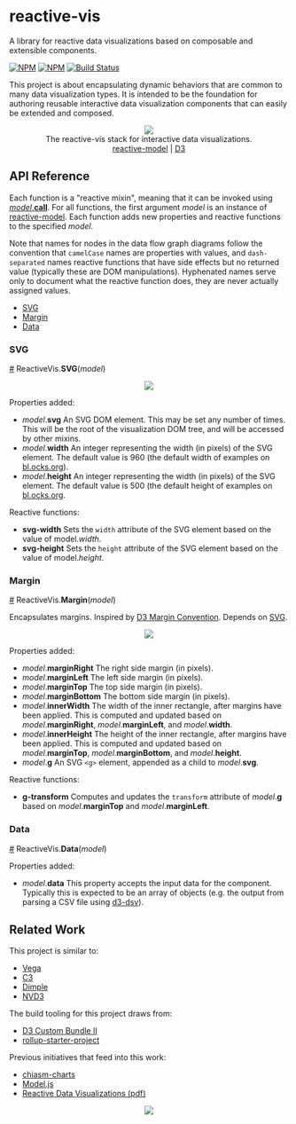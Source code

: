 # reactive-vis

A library for reactive data visualizations based on composable and extensible components.

[![NPM](https://nodei.co/npm/reactive-vis.png)](https://npmjs.org/package/reactive-vis)
[![NPM](https://nodei.co/npm-dl/reactive-vis.png?months=3)](https://npmjs.org/package/reactive-vis)
[![Build Status](https://travis-ci.org/datavis-tech/reactive-vis.svg?branch=master)](https://travis-ci.org/datavis-tech/reactive-vis)

This project is about encapsulating dynamic behaviors that are common to many data visualization types. It is intended to be the foundation for authoring reusable interactive data visualization components that can easily be extended and composed.

<p align="center">
  <img src="https://cloud.githubusercontent.com/assets/68416/15649745/73d5e1a8-2691-11e6-9a02-6a7cdb4b3b49.png">
  <br>
  The reactive-vis stack for interactive data visualizations.
  <br>
  <a href="https://github.com/datavis-tech/reactive-model">reactive-model</a> |
  <a href="https://github.com/d3/d3">D3</a>
</p>

## API Reference

Each function is a "reactive mixin", meaning that it can be invoked using <a href="https://github.com/datavis-tech/reactive-model/#call"><i>model</i>.<b>call</b></a>. For all functions, the first argument *model* is an instance of [reactive-model](https://github.com/datavis-tech/reactive-model). Each function adds new properties and reactive functions to the specified *model*.

Note that names for nodes in the data flow graph diagrams follow the convention that `camelCase` names are properties with values, and `dash-separated` names reactive functions that have side effects but no returned value (typically these are DOM manipulations). Hyphenated names serve only to document what the reactive function does, they are never actually assigned values.

 * [SVG](#svg)
 * [Margin](#margin)
 * [Data](#data)

### SVG

<a name="svg" href="#svg">#</a> ReactiveVis.<b>SVG</b>(<i>model</i>)

<p align="center">
  <img src="https://cloud.githubusercontent.com/assets/68416/15651271/28c7088a-269c-11e6-99e8-209a735d7314.png">
</p>

Properties added:

 * *model*.**svg** An SVG DOM element. This may be set any number of times. This will be the root of the visualization DOM tree, and will be accessed by other mixins.
 * *model*.**width** An integer representing the width (in pixels) of the SVG element. The default value is 960 (the default width of examples on [bl.ocks.org](http://bl.ocks.org/)).
 * *model*.**height** An integer representing the width (in pixels) of the SVG element. The default value is 500 (the default height of examples on [bl.ocks.org](http://bl.ocks.org/).

Reactive functions:

 * **svg-width** Sets the `width` attribute of the SVG element based on the value of model.*width*.
 * **svg-height** Sets the `height` attribute of the SVG element based on the value of model.*height*.

### Margin

<a name="margin" href="#margin">#</a> ReactiveVis.<b>Margin</b>(<i>model</i>)

Encapsulates margins. Inspired by [D3 Margin Convention](https://bl.ocks.org/mbostock/3019563). Depends on [SVG](#svg).

<p align="center">
  <img src="https://cloud.githubusercontent.com/assets/68416/15652243/74641c0a-26a2-11e6-83ba-05ad6f18f84e.png">
</p>

Properties added:

 * *model*.**marginRight** The right side margin (in pixels).
 * *model*.**marginLeft** The left side margin (in pixels).
 * *model*.**marginTop** The top side margin (in pixels).
 * *model*.**marginBottom** The bottom side margin (in pixels).
 * *model*.**innerWidth** The width of the inner rectangle, after margins have been applied. This is computed and updated based on *model*.**marginRight**, *model*.**marginLeft**, and *model*.**width**.
 * *model*.**innerHeight** The height of the inner rectangle, after margins have been applied. This is computed and updated based on *model*.**marginTop**, *model*.**marginBottom**, and *model*.**height**.
 * *model*.**g** An SVG `<g>` element, appended as a child to *model*.**svg**.

Reactive functions:

 * **g-transform** Computes and updates the `transform` attribute of *model*.**g** based on *model*.**marginTop** and *model*.**marginLeft**.

### Data

<a name="data" href="#data">#</a> ReactiveVis.<b>Data</b>(<i>model</i>)

Properties added:

 * *model*.**data** This property accepts the input data for the component. Typically this is expected to be an array of objects (e.g. the output from parsing a CSV file using [d3-dsv](https://github.com/d3/d3-dsv)).

## Related Work

This project is similar to:

 * [Vega](https://github.com/vega/vega)
 * [C3](http://c3js.org/)
 * [Dimple](http://dimplejs.org/)
 * [NVD3](http://nvd3.org/)

The build tooling for this project draws from:

 * [D3 Custom Bundle II](http://bl.ocks.org/mbostock/97557a39b4bfc8229786c8bccb54074d)
 * [rollup-starter-project](https://github.com/rollup/rollup-starter-project)

Previous initiatives that feed into this work:

 * [chiasm-charts](https://github.com/chiasm-project/chiasm-charts)
 * [Model.js](https://github.com/curran/model)
 * [Reactive Data Visualizations (pdf)](https://github.com/curran/portfolio/raw/gh-pages/2015/reactiveVisualizationsPaper.pdf)
 
<p align="center">
  <a href="https://datavis.tech/">
    <img src="https://cloud.githubusercontent.com/assets/68416/15298394/a7a0a66a-1bbc-11e6-9636-367bed9165fc.png">
  </a>
</p>
